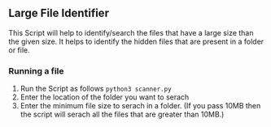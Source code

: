 ## Large File Identifier

This Script will help to identify/search the files that have a large size than the given size. It helps to identify the hidden files that are present in a folder or file.

### Running a file
1. Run the Script as follows `python3 scanner.py`
2. Enter the location of the folder you want to serach
3. Enter the minimum file size to serach in a folder. (If you pass 10MB then the script will serach all the files that are greater than 10MB.)